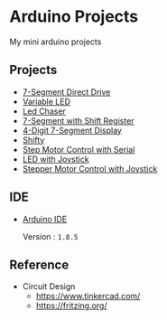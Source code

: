 # Arduino Projects

My mini arduino projects

## Projects
* [7-Segment Direct Drive](Projects/001/001.md)
* [Variable LED](Projects/002/002.md)
* [Led Chaser](Projects/003/003.md)
* [7-Segment with Shift Register](Projects/004/004.md)
* [4-Digit 7-Segment Display](Projects/005/005.md)
* [Shifty](Projects/006/006.md)
* [Step Motor Control with Serial](Projects/007/007.md)
* [LED with Joystick](Projects/008/008.md)
* [Stepper Motor Control with Joystick](Projects/009/009.md)

## IDE
* [Arduino IDE](https://www.arduino.cc/en/software)

  Version : `1.8.5`

## Reference
* Circuit Design
  * https://www.tinkercad.com/
  * https://fritzing.org/
